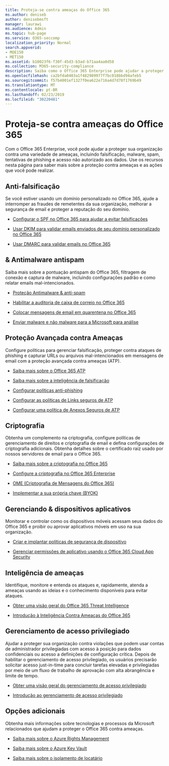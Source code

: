 ```yaml
---
title: Proteja-se contra ameaças do Office 365
ms.author: deniseb
author: denisebmsft
manager: laurawi
ms.audience: Admin
ms.topic: hub-page
ms.service: O365-seccomp
localization_priority: Normal
search.appverid:
- MOE150
- MET150
ms.assetid: b10023f6-f30f-45d3-b3ad-b71aa4aa0d58
ms.collection: M365-security-compliance
description: Saiba como o Office 365 Enterprise pode ajudar a proteger sua organização contra uma variedade de ameaças, incluindo falsificação, malware, spam, tentativas de phishing e acesso não autorizado aos dados.
ms.openlocfilehash: ca2bfda0403a1f482989977f7bc018bbd94afeb5
ms.sourcegitcommit: f57b4001ef1327f0ea622e716a4d7d78f1769b49
ms.translationtype: MT
ms.contentlocale: pt-BR
ms.lasthandoff: 02/23/2019
ms.locfileid: "30220481"
---
```

# <a name="protect-against-threats-in-office-365"></a>Proteja-se contra ameaças do Office 365

Com o Office 365 Enterprise, você pode ajudar a proteger sua organização contra uma variedade de ameaças, incluindo falsificação, malware, spam, tentativas de phishing e acesso não autorizado aos dados. Use os recursos nesta página para saber mais sobre a proteção contra ameaças e as ações que você pode realizar.
  
## <a name="anti-spoofing"></a>Anti-falsificação

Se você estiver usando um domínio personalizado no Office 365, ajude a interromper as fraudes de remetentes da sua organização, melhorar a segurança de email e proteger a reputação do seu domínio.
  
- [Configurar o SPF no Office 365 para ajudar a evitar falsificações](set-up-spf-in-office-365-to-help-prevent-spoofing.md)
    
- [Usar DKIM para validar emails enviados de seu domínio personalizado no Office 365](use-dkim-to-validate-outbound-email.md)
    
- [Usar DMARC para validar emails no Office 365](use-dmarc-to-validate-email.md)
    
## <a name="anti-spam-amp-anti-malware"></a>&amp; Antimalware antispam

Saiba mais sobre a pontuação antispam do Office 365, filtragem de conexão e captura de malware, incluindo configurações padrão e como relatar emails mal-intencionados.
  
- [Proteção Antimalware &amp; anti-spam](anti-spam-and-anti-malware-protection.md)
    
- [Habilitar a auditoria de caixa de correio no Office 365](enable-mailbox-auditing.md)
    
- [Colocar mensagens de email em quarentena no Office 365](quarantine-email-messages.md)
    
- [Enviar malware e não malware para a Microsoft para análise](submitting-malware-and-non-malware-to-microsoft-for-analysis.md)
    
## <a name="advanced-threat-protection"></a>Proteção Avançada contra Ameaças

Configure políticas para gerenciar falsificação, proteger contra ataques de phishing e capturar URLs ou arquivos mal-intencionados em mensagens de email com a proteção avançada contra ameaças (ATP).
  
- [Saiba mais sobre o Office 365 ATP](office-365-atp.md)
    
- [Saiba mais sobre a inteligência de falsificação](learn-about-spoof-intelligence.md)
    
- [Configurar políticas anti-phishing](set-up-anti-phishing-policies.md)
    
- [Configurar as políticas de Links seguros de ATP](set-up-atp-safe-links-policies.md)
    
- [Configurar uma política de Anexos Seguros de ATP](set-up-atp-safe-attachments-policies.md)
    
## <a name="encryption"></a>Criptografia

Obtenha um complemento na criptografia, configure políticas de gerenciamento de direitos e criptografia de email e defina configurações de criptografia adicionais. Obtenha detalhes sobre o certificado raiz usado por nossos servidores de email para o Office 365.
  
- [Saiba mais sobre a criptografia no Office 365](encryption.md)
    
- [Configure a criptografia no Office 365 Enterprise](set-up-encryption.md)
    
- [OME (Criptografia de Mensagens do Office 365)](ome.md)
    
- [Implementar a sua própria chave (BYOK)](https://docs.microsoft.com/azure/key-vault/key-vault-hsm-protected-keys#implementing-bring-your-own-key-byok-for-azure-key-vault)
    
## <a name="managing-devices-amp-apps"></a>Gerenciando &amp; dispositivos aplicativos

Monitorar e controlar como os dispositivos móveis acessam seus dados do Office 365 e proibir ou aprovar aplicativos móveis em uso na sua organização.
  
- [Criar e implantar políticas de segurança de dispositivo](https://support.office.com/article/d310f556-8bfb-497b-9bd7-fe3c36ea2fd6)
    
- [Gerenciar permissões de aplicativo usando o Office 365 Cloud App Security](manage-app-permissions-in-ocas.md)
    
## <a name="threat-intelligence"></a>Inteligência de ameaças

Identifique, monitore e entenda os ataques e, rapidamente, atenda a ameaças usando as ideias e o conhecimento disponíveis para evitar ataques.
  
- [Obter uma visão geral do Office 365 Threat Intelligence](office-365-ti.md)
    
- [Introdução à Inteligência Contra Ameaças do Office 365](get-started-with-ti.md)
    
## <a name="privileged-access-management"></a>Gerenciamento de acesso privilegiado

Ajudar a proteger sua organização contra violações que podem usar contas de administrador privilegiadas com acesso à posição para dados confidenciais ou acesso a definições de configuração crítica. Depois de habilitar o gerenciamento de acesso privilegiado, os usuários precisarão solicitar acesso just-in-time para concluir tarefas elevadas e privilegiadas por meio de um fluxo de trabalho de aprovação com alta abrangência e limite de tempo.
  
- [Obter uma visão geral do gerenciamento de acesso privilegiado](privileged-access-management-overview.md)
    
- [Introdução ao gerenciamento de acesso privilegiado](privileged-access-management-configuration.md)

## <a name="additional-options"></a>Opções adicionais

Obtenha mais informações sobre tecnologias e processos da Microsoft relacionados que ajudam a proteger o Office 365 contra ameaças.
  
- [Saiba mais sobre o Azure Rights Management](https://docs.microsoft.com/information-protection/understand-explore/what-is-azure-rms)
    
- [Saiba mais sobre o Azure Key Vault](https://docs.microsoft.com/azure/key-vault/)
    
- [Saiba mais sobre o isolamento de locatário](http://download.microsoft.com/download/3/F/0/3F0420A2-657B-44B6-B21E-D7BD98A94390/Tenant%20Isolation%20in%20Office%20365.pdf)
    

